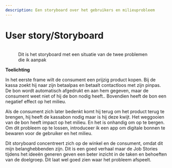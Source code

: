 ```yaml
---
description: Een storyboard over het gebruikers en milieuprobleem
---
```


# User story/Storyboard

<figure><img src="../.gitbook/assets/User story.png" alt=""><figcaption><p>Dit is het storyboard met een situatie van de twee problemen die ik aanpak</p></figcaption></figure>

**Toelichting**

In het eerste frame wilt de consument een prijzig product kopen. Bij de kassa zoekt hij naar zijn betaalpas en betaalt contactloos met zijn pinpas. De bon wordt automatisch afgedrukt en aan hem gegeven, maar de consument weet niet of hij de bon nodig heeft.. Bovendien heeft de bon een negatief effect op het milieu.

Als de consument zich later bedenkt komt hij terug om het product terug te brengen, hij heeft de kassabon nodig maar is hij deze kwijt. Het weggooien van de bon heeft impact op het milieu. En het is onhandig om op te bergen. Om dit probleem op te lossen, introduceer ik een app om digitale bonnen te bewaren voor de gebruiker en het milieu.&#x20;

Dit storyboard concentreert zich op de winkel en de consument, omdat dit mijn belanghebbenden zijn. Dit is een goed verhaal maar de Job Stories tijdens het ideeën generen geven een beter inzicht in de taken en behoeften van de doelgroep. Dit laat wel goed zien waar het probleem afspeelt.&#x20;
